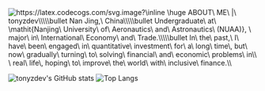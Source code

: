 <img src="https://latex.codecogs.com/svg.image?\inline&space;\huge&space;ABOUT\&space;ME\&space;|\&space;tonyzdev\\\\\bullet&space;Nan&space;Jing,\&space;China\\\\\bullet&space;Undergraduate\&space;at\&space;\mathit{Nanjing\&space;University\&space;of\&space;Aeronautics\&space;and\&space;Astronautics\&space;(NUAA)},&space;\&space;major\&space;in\&space;International\&space;Economy\&space;and\&space;Trade.\\\\\bullet&space;In\&space;the\&space;past,\&space;I\&space;have\&space;been\&space;engaged\&space;in\&space;quantitative\&space;investment\&space;for\&space;a\&space;long\&space;time\,&space;but\&space;now\&space;gradually\&space;turning\&space;to\&space;solving\&space;financial\&space;and\&space;economic\&space;problems\&space;in\\&space;\&space;real\&space;life\,&space;hoping\&space;to\&space;improve\&space;the\&space;world\&space;with\&space;inclusive\&space;finance.\\&space;" title="https://latex.codecogs.com/svg.image?\inline \huge ABOUT\ ME\ |\ tonyzdev\\\\\bullet Nan Jing,\ China\\\\\bullet Undergraduate\ at\ \mathit{Nanjing\ University\ of\ Aeronautics\ and\ Astronautics\ (NUAA)}, \ major\ in\ International\ Economy\ and\ Trade.\\\\\bullet In\ the\ past,\ I\ have\ been\ engaged\ in\ quantitative\ investment\ for\ a\ long\ time\, but\ now\ gradually\ turning\ to\ solving\ financial\ and\ economic\ problems\ in\\ \ real\ life\, hoping\ to\ improve\ the\ world\ with\ inclusive\ finance.\\ " />

![tonyzdev's GitHub stats](https://github-readme-stats.vercel.app/api?username=tonyzdev&show_icons=true&)
![Top Langs](https://github-readme-stats.vercel.app/api/top-langs/?username=tonyzdev&)
